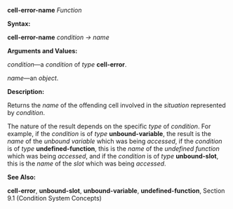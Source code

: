 **cell-error-name** *Function* 



**Syntax:** 



**cell-error-name** *condition → name* 



**Arguments and Values:** 



*condition*—a *condition* of *type* **cell-error**. 



*name*—an *object*. 



**Description:** 



Returns the *name* of the offending cell involved in the *situation* represented by *condition*. 



The nature of the result depends on the specific *type* of *condition*. For example, if the *condition* is of *type* **unbound-variable**, the result is the *name* of the *unbound variable* which was being *accessed*, if the *condition* is of *type* **undefined-function**, this is the *name* of the *undefined function* which was being *accessed*, and if the *condition* is of *type* **unbound-slot**, this is the *name* of the *slot* which was being *accessed*. 



**See Also:** 



**cell-error**, **unbound-slot**, **unbound-variable**, **undefined-function**, Section 9.1 (Condition System Concepts) 



